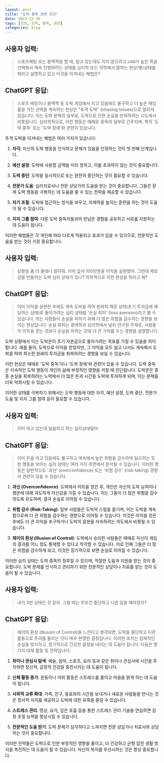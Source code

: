 ```yaml
---
layout: post
title: "도박 중독 관련 조언"
date: 2023-12-30
tags: [조언, 도박, 중독, 관련]
categories: blog
---
```


## 사용자 입력:
> 스포츠베팅 또는 블랙잭을 할 때, 잃고 있는데도 지지 않으려고 odd가 높은 쪽을 선택해서 계속 진행하려는 상태를 심리학 또는 의학에서
말하는 현상/병/상태를 뭐라고 설명하고 있고 이것을 이겨내는 해법은?

## ChatGPT 응답:
> 스포츠 베팅이나 블랙잭 등 도박 게임에서 지고 있음에도 불구하고 더 높은 배당률을 가진 선택을 계속하는 현상은 "추격 도박" (chasing losses)으로 알려져 있습니다. 이는 도박 문제의 일부로, 도박으로 인한 손실을 만회하려는 시도에서 비롯됩니다. 심리학적으로, 이런 행동은 때때로 중독의 일부로 간주되며, 특히 '도박 중독' 또는 '도박 장애'와 관련이 있습니다.

추격 도박을 이겨내는 해법은 여러 가지가 있습니다:

1. **자각**: 자신의 도박 행동을 인식하고 문제가 있음을 인정하는 것이 첫 번째 단계입니다.

2. **예산 설정**: 도박에 사용할 금액을 미리 정하고, 이를 초과하지 않는 것이 중요합니다.

3. **도박 중단**: 도박을 일시적으로 또는 완전히 중단하는 것이 필요할 수 있습니다.

4. **전문가 도움**: 심리치료사나 전문 상담가의 도움을 받는 것이 중요합니다. 그들은 문제 도박 행동을 극복하는 데 도움을 줄 수 있는 전략을 제공할 수 있습니다.

5. **자기 조절**: 도박에 접근하는 방식을 바꾸고, 자제력을 높이는 훈련을 하는 것이 도움이 될 수 있습니다.

6. **지지 그룹 참여**: 다른 도박 중독자들과의 만남은 경험을 공유하고 서로를 지원하는 데 도움이 됩니다.

이러한 해법들은 각 개인에 따라 다르게 적용되고 효과가 있을 수 있으므로, 전문적인 도움을 받는 것이 가장 중요합니다.

## 사용자 입력:
> 상황을 좀 더 줄테니 알려줘. 이미 앞서 100만원을 이익을 실현했어. 그런데 제로섬을 만들려는 도박 심리 상태가 있나? 의학적으로 이런 현상을 뭐라고 해?

## ChatGPT 응답:
> 이미 이익을 실현한 후에도 계속 도박을 하여 원래의 제로 상태(초기 투자금에 해당하는 상태)로 돌아가려는 심리 상태를 '손실 회피' (loss aversion)라고 볼 수 있습니다. 이는 사람들이 손실을 피하기 위해 더 많은 위험을 감수하는 경향을 보이는 현상입니다. 손실 회피는 경제학과 심리학에서 널리 연구된 주제로, 사람들이 이득을 얻는 것보다 손실을 피하는 것에 더 큰 가치를 두는 경향을 설명합니다.

도박 상황에서 이는 도박꾼이 초기 자본금으로 돌아가려는 목표를 가질 수 있음을 의미합니다. 예를 들어, 도박으로 이익을 얻었지만, 그 이익을 모두 잃고 나서도 계속해서 도박을 하여 최소한 원래의 투자금을 회복하려는 경향을 보일 수 있습니다. 

이런 현상은 때때로 '도박 중독'이나 '도박 장애'와 관련이 있을 수 있습니다. 도박 중독은 지속적인 도박 행동이 개인의 삶에 부정적인 영향을 끼칠 때 진단됩니다. 도박꾼은 종종 손실을 회복하려는 노력에서 더 많은 돈과 시간을 도박에 투자하게 되며, 이는 문제를 더욱 악화시킬 수 있습니다. 

이러한 상태를 극복하기 위해서는 도박 행동에 대한 자각, 예산 설정, 도박 중단, 전문가 도움 및 지지 그룹 참여 등이 필요할 수 있습니다.

## 사용자 입력:
> 이미 따고 있는데 잃을려고 하는 심리상태말야

## ChatGPT 응답:
> 이미 돈을 따고 있음에도 불구하고 계속해서 높은 위험을 감수하며 잃으려는 듯한 행동을 보이는 심리 상태는 여러 가지 측면에서 분석될 수 있습니다. 이러한 행동은 일반적으로 '과신' (overconfidence) 또는 '위험 감수' (risk-taking) 경향과 관련이 있을 수 있습니다.

1. **과신 (Overconfidence)**: 도박에서 이득을 얻은 후, 개인은 자신의 도박 능력이나 행운에 대해 과도하게 자신감을 가질 수 있습니다. 이는 그들이 더 많은 위험을 감수하도록 유도하며, 결국 손실로 이어질 수 있습니다.

2. **위험 감수 (Risk-Taking)**: 일부 사람들은 도박의 스릴을 즐기며, 이는 도박을 계속함으로써 더 큰 위험을 감수하는 경향으로 이어질 수 있습니다. 이것은 이익을 얻은 후에도 더 큰 이익을 추구하거나 도박의 흥분을 지속하려는 의도에서 비롯될 수 있습니다.

3. **제어의 환상 (Illusion of Control)**: 도박에서 승리한 사람들은 때때로 자신이 게임의 결과를 어느 정도 통제할 수 있다고 착각할 수 있습니다. 이로 인해 그들은 더 많은 위험을 감수하게 되고, 이것은 장기적으로 보면 손실로 이어질 수 있습니다.

이러한 심리 상태는 도박 중독의 징후일 수 있으며, 적절한 도움과 지원을 받는 것이 중요합니다. 도박 문제를 인식하고 관리하기 위한 전문적인 상담이나 치료를 받는 것이 도움이 될 수 있습니다.

## 사용자 입력:
> 내가 3번 상태인 것 같아. 그럴 때는 무조건 중단하고 다른 일을 해야겠지?

## ChatGPT 응답:
> 제어의 환상 (Illusion of Control)을 느낀다고 생각되면, 도박을 중단하고 다른 활동으로 주의를 돌리는 것이 매우 현명한 결정입니다. 이러한 조치는 잠재적인 손실을 방지하고, 장기적으로 건강한 결정을 내리는 데 도움이 됩니다. 다음은 몇 가지 대체 활동 및 전략입니다:

1. **취미나 관심사 탐색**: 예술, 음악, 스포츠, 요리 등과 같은 취미나 관심사에 시간을 투자하면 정신적, 감정적 건강을 증진시키는 데 도움이 됩니다.

2. **신체 활동 증가**: 운동이나 야외 활동은 스트레스를 줄이고 마음을 맑게 하는 데 도움이 됩니다.

3. **사회적 교류 확대**: 가족, 친구, 동료와의 시간을 보내거나 새로운 사람들을 만나는 것은 정서적 지지를 제공하고 도박에 대한 유혹을 줄일 수 있습니다.

4. **스트레스 관리**: 명상, 요가, 깊은 호흡 등을 통한 스트레스 관리 기술을 연습하면 감정 조절 능력을 향상시킬 수 있습니다.

5. **전문적인 도움 받기**: 도박 문제가 심각하다고 느껴지면 전문 상담가나 치료사와 상담하는 것이 중요합니다.

이러한 전략들은 도박으로 인한 부정적인 영향을 줄이고, 더 건강하고 균형 잡힌 생활 방식을 촉진하는 데 도움이 될 수 있습니다. 자신의 복지를 우선시하는 것은 항상 중요합니다.

